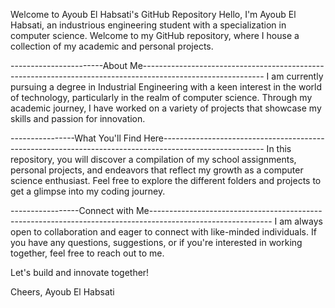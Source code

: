 Welcome to Ayoub El Habsati's GitHub Repository
Hello, I'm Ayoub El Habsati, an industrious engineering student with a specialization in computer science. Welcome to my GitHub repository,
where I house a collection of my academic and personal projects.

-----------------------About Me------------------------------------------------------------------------------------------------------------
I am currently pursuing a degree in Industrial Engineering with a keen interest in the world of technology, particularly in the realm of computer science. Through my academic journey,
I have worked on a variety of projects that showcase my skills and passion for innovation.

----------------What You'll Find Here-------------------------------------------------------------------------------------------------------
In this repository, you will discover a compilation of my school assignments, personal projects, and endeavors that reflect my growth as a computer science enthusiast.
Feel free to explore the different folders and projects to get a glimpse into my coding journey.

-----------------Connect with Me------------------------------------------------------------------------------------------------------------
I am always open to collaboration and eager to connect with like-minded individuals. If you have any questions, suggestions, or if you're interested in working together,
feel free to reach out to me.

Let's build and innovate together!

Cheers,
Ayoub El Habsati

<!---
ELHABSATI-Ayoub/ELHABSATI-Ayoub is a ✨ special ✨ repository because its `README.md` (this file) appears on your GitHub profile.
You can click the Preview link to take a look at your changes.
--->
